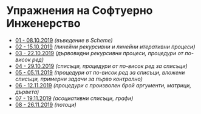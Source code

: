 Упражнения на Софтуерно Инженерство
===================================
* [01 - 08.10.2019](01) *(въведение в Scheme)*
* [02 - 15.10.2019](02) *(линейни рекурсивни и линейни итеративни процеси)*
* [03 - 22.10.2019](03) *(дървовидни рекурсивни процеси, процедури от по-висок
ред)*
* [04 - 29.10.2019](04) *(списъци, процедури от по-висок ред за списъци)*
* [05 - 05.11.2019](05) *(процедури от по-висок ред за списъци, вложени списъци,
примерни задачи за първо контролно)*
* [06 - 12.11.2019](06) *(процедури с произволен брой аргументи, матрици,
дървета)*
* [07 - 19.11.2019](07) *(асоциативни списъци, графи)*
* [08 - 26.11.2019](08) *(потоци)*
